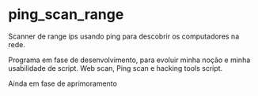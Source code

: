 # ping_scan_range
Scanner de range ips usando ping para descobrir os computadores na rede.

Programa em fase de desenvolvimento, para evoluir minha noção e minha usabilidade de script.
Web scan, Ping scan e hacking tools script.

Ainda em fase de aprimoramento
